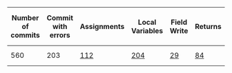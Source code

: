 | Number of commits | Commit with errors | Assignments                                                                                                                                         | Local Variables                                                                                                                                   | Field Write                                                                                                                                        | Returns                                                                                                                                        | Single Assignment                                                                                                                             | Single Local Variable | Single Field Write | Single Return                                                                                                                             | Single changes not treated | Files with errors | Run Total time |
|-------------------|--------------------|-----------------------------------------------------------------------------------------------------------------------------------------------------|---------------------------------------------------------------------------------------------------------------------------------------------------|----------------------------------------------------------------------------------------------------------------------------------------------------|------------------------------------------------------------------------------------------------------------------------------------------------|-----------------------------------------------------------------------------------------------------------------------------------------------|-----------------------|--------------------|-------------------------------------------------------------------------------------------------------------------------------------------|----------------------------|-------------------|----------------|
| 560               | 203                | [112](https://github.com/ybadache/BugfixTracker/blob/master/results/all-commits/by-projects/facebook-android-sdk/assignment/at_least_one/README.md) | [204](https://github.com/ybadache/BugfixTracker/blob/master/results/all-commits/by-projects/facebook-android-sdk/localvar/at_least_one/README.md) | [29](https://github.com/ybadache/BugfixTracker/blob/master/results/all-commits/by-projects/facebook-android-sdk/fieldwrite/at_least_one/README.md) | [84](https://github.com/ybadache/BugfixTracker/blob/master/results/all-commits/by-projects/facebook-android-sdk/return/at_least_one/README.md) | [2](https://github.com/ybadache/BugfixTracker/blob/master/results/all-commits/by-projects/facebook-android-sdk/assignment/only_one/README.md) | 0                     | 0                  | [2](https://github.com/ybadache/BugfixTracker/blob/master/results/all-commits/by-projects/facebook-android-sdk/return/only_one/README.md) | 38                         | 692               | ~10 minutes     |
